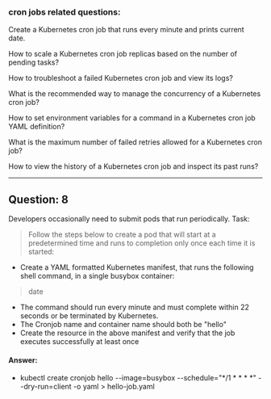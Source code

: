 ### cron jobs related questions:

Create a Kubernetes cron job that runs every minute and prints current date.

How to scale a Kubernetes cron job replicas based on the number of pending tasks?

How to troubleshoot a failed Kubernetes cron job and view its logs?

What is the recommended way to manage the concurrency of a Kubernetes cron job?

How to set environment variables for a command in a Kubernetes cron job YAML definition?

What is the maximum number of failed retries allowed for a Kubernetes cron job?

How to view the history of a Kubernetes cron job and inspect its past runs?


---

## Question: 8

Developers occasionally need to submit pods that run periodically.
Task:

> Follow the steps below to create a pod that will start at a predetermined time and runs to completion only once
> each time it is started:

* Create a YAML formatted Kubernetes manifest, that runs the following shell command, in a single busybox container:

> date

* The command should run every minute and must complete within 22 seconds or be terminated by Kubernetes.
* The Cronjob name and container name should both be "hello"
* Create the resource in the above manifest and verify that the job executes successfully at least once

#### Answer:

* kubectl create cronjob hello --image=busybox --schedule="*/1 * * * *" --dry-run=client -o yaml > hello-job.yaml